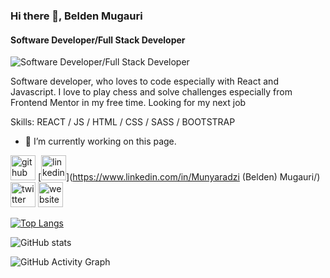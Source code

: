 ### Hi there 👋, Belden Mugauri
#### Software Developer/Full Stack Developer
![Software Developer/Full Stack Developer](https://arturssmirnovs.github.io/github-profile-readme-generator/images/banner.png)

Software developer, who loves to code especially with React and Javascript. I love to play chess and solve challenges especially from Frontend Mentor in my free time. Looking for my next job

Skills:  REACT / JS / HTML / CSS / SASS / BOOTSTRAP

- 🔭 I’m currently working on this page. 


[<img src='https://cdn.jsdelivr.net/npm/simple-icons@3.0.1/icons/github.svg' alt='github' height='40'>](https://github.com/Munyabelden)  [<img src='https://cdn.jsdelivr.net/npm/simple-icons@3.0.1/icons/linkedin.svg' alt='linkedin' height='40'>](https://www.linkedin.com/in/Munyaradzi (Belden) Mugauri/)  [<img src='https://cdn.jsdelivr.net/npm/simple-icons@3.0.1/icons/twitter.svg' alt='twitter' height='40'>](https://twitter.com/@munyaradzi045)  [<img src='https://cdn.jsdelivr.net/npm/simple-icons@3.0.1/icons/icloud.svg' alt='website' height='40'>](munyabelden.github.io/portfolio/)  

[![Top Langs](https://github-readme-stats.vercel.app/api/top-langs/?username=Munyabelden)](https://github.com/anuraghazra/github-readme-stats)

![GitHub stats](https://github-readme-stats.vercel.app/api?username=Munyabelden&show_icons=true)  

![GitHub Activity Graph](https://activity-graph.herokuapp.com/graph?username=Munyabelden)  

